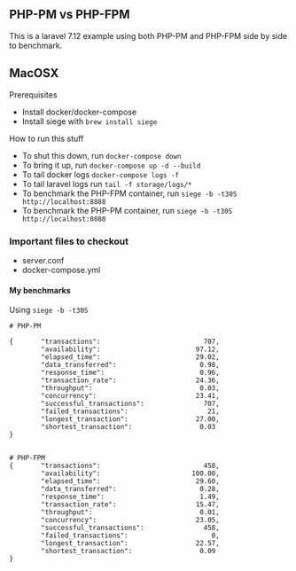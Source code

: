 ## PHP-PM vs PHP-FPM

This is a laravel 7.12 example using both PHP-PM and PHP-FPM side by side to benchmark.

## MacOSX
 Prerequisites 
* Install docker/docker-compose
* Install siege with `brew install siege`

How to run this stuff
* To shut this down, run `docker-compose down`
* To bring it up, run `docker-compose up -d --build`
* To tail docker logs `docker-compose logs -f`
* To tail laravel logs run `tail -f storage/logs/*`
* To benchmark the PHP-FPM container, run `siege -b -t30S http://localhost:8888`
* To benchmark the PHP-PM container, run `siege -b -t30S http://localhost:8080`

### Important files to checkout
* server.conf
* docker-compose.yml


#### My benchmarks
Using `siege -b -t30S`
```
# PHP-PM

{       "transactions":                          707,
        "availability":                        97.12,
        "elapsed_time":                        29.02,
        "data_transferred":                     0.98,
        "response_time":                        0.96,
        "transaction_rate":                    24.36,
        "throughput":                           0.03,
        "concurrency":                         23.41,
        "successful_transactions":               707,
        "failed_transactions":                    21,
        "longest_transaction":                 27.00,
        "shortest_transaction":                 0.03
}


# PHP-FPM
{       "transactions":                          458,
        "availability":                       100.00,
        "elapsed_time":                        29.60,
        "data_transferred":                     0.28,
        "response_time":                        1.49,
        "transaction_rate":                    15.47,
        "throughput":                           0.01,
        "concurrency":                         23.05,
        "successful_transactions":               458,
        "failed_transactions":                     0,
        "longest_transaction":                 22.57,
        "shortest_transaction":                 0.09
}

```

